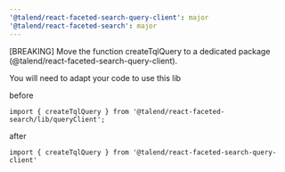 ```yaml
---
'@talend/react-faceted-search-query-client': major
'@talend/react-faceted-search': major
---
```


[BREAKING] Move the function createTqlQuery to a dedicated package (@talend/react-faceted-search-query-client).

You will need to adapt your code to use this lib

before
```
import { createTqlQuery } from '@talend/react-faceted-search/lib/queryClient';
```

after
```
import { createTqlQuery } from '@talend/react-faceted-search-query-client'
```
